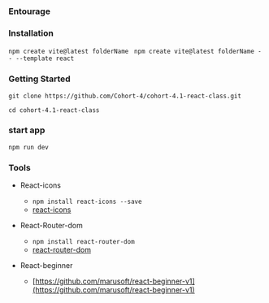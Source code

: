 ### Entourage



### Installation 
`npm create vite@latest folderName`
` npm create vite@latest folderName -- --template react`
### Getting Started

`git clone https://github.com/Cohort-4/cohort-4.1-react-class.git`

`cd cohort-4.1-react-class`

### start app
`npm run dev`

### Tools
- React-icons
  - `npm install react-icons --save`
  - [react-icons](https://react-icons.github.io/react-icons/)
- React-Router-dom
  - `npm install react-router-dom`
  - [react-router-dom](https://v5.reactrouter.com/web/guides/quick-start)

- React-beginner
  - [https://github.com/marusoft/react-beginner-v1](https://github.com/marusoft/react-beginner-v1)